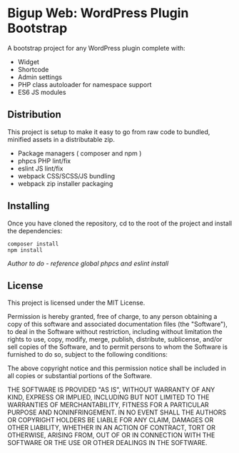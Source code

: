 # Bigup Web: WordPress Plugin Bootstrap


A bootstrap project for any WordPress plugin complete with:

 - Widget
 - Shortcode
 - Admin settings
 - PHP class autoloader for namespace support
 - ES6 JS modules


## Distribution


This project is setup to make it easy to go from raw code to bundled, minified assets in a
distributable zip.

 - Package managers ( composer and npm )
 - phpcs PHP lint/fix
 - eslint JS lint/fix
 - webpack CSS/SCSS/JS bundling
 - webpack zip installer packaging


## Installing


Once you have cloned the repository, cd to the root of the project and install the dependencies:

```
composer install
npm install
```

*Author to do - reference global phpcs and eslint install*


 ## License


This project is licensed under the MIT License.

Permission is hereby granted, free of charge, to any person obtaining a copy of this software and associated documentation files (the "Software"), to deal in the Software without restriction, including without limitation the rights to use, copy, modify, merge, publish, distribute, sublicense, and/or sell copies of the Software, and to permit persons to whom the Software is furnished to do so, subject to the following conditions:

The above copyright notice and this permission notice shall be included in all copies or substantial portions of the Software.

THE SOFTWARE IS PROVIDED "AS IS", WITHOUT WARRANTY OF ANY KIND, EXPRESS OR IMPLIED, INCLUDING BUT NOT LIMITED TO THE WARRANTIES OF MERCHANTABILITY, FITNESS FOR A PARTICULAR PURPOSE AND NONINFRINGEMENT. IN NO EVENT SHALL THE AUTHORS OR COPYRIGHT HOLDERS BE LIABLE FOR ANY CLAIM, DAMAGES OR OTHER LIABILITY, WHETHER IN AN ACTION OF CONTRACT, TORT OR OTHERWISE, ARISING FROM, OUT OF OR IN CONNECTION WITH THE SOFTWARE OR THE USE OR OTHER DEALINGS IN THE SOFTWARE.
